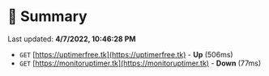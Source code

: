 # 📖 Summary
Last updated: **4/7/2022, 10:46:28 PM**

- `GET` [https://uptimerfree.tk](https://uptimerfree.tk) - **Up** (506ms)
- `GET` [https://monitoruptimer.tk](https://monitoruptimer.tk) - **Down** (77ms)
